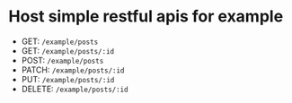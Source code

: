 <!-- TODO: integrate `nuxt/content` ? -->

# Host simple restful apis for example

- GET: `/example/posts`
- GET: `/example/posts/:id`
- POST: `/example/posts`
- PATCH: `/example/posts/:id`
- PUT: `/example/posts/:id`
- DELETE: `/example/posts/:id`
